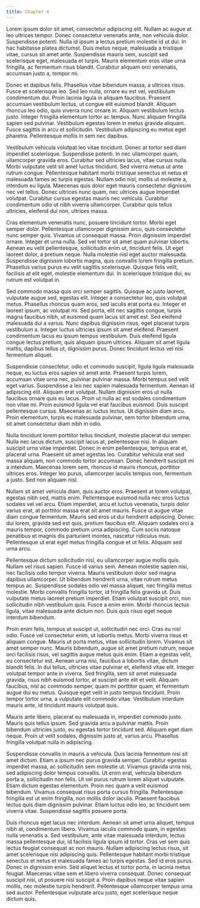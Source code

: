 ```yaml
---
title: Chapter 4
---
```


Lorem ipsum dolor sit amet, consectetur adipiscing elit. Nullam ac augue at leo ultrices tempor. Donec consectetur venenatis ante, non vehicula dolor. Suspendisse potenti. Nulla id ipsum a lectus pretium molestie id ut dui. In hac habitasse platea dictumst. Duis metus neque, malesuada a tristique vitae, cursus sit amet ante. Suspendisse mauris sem, suscipit sed scelerisque eget, malesuada et turpis. Mauris elementum eros vitae urna fringilla, ac fermentum risus blandit. Curabitur aliquam orci venenatis, accumsan justo a, tempor mi.

Donec et dapibus felis. Phasellus vitae bibendum massa, a ultrices risus. Fusce et scelerisque leo. Sed leo nulla, ornare eu est vel, vestibulum condimentum dui. Proin lacinia ligula in aliquam faucibus. Praesent accumsan vestibulum lectus, ut congue elit euismod blandit. Aliquam rhoncus leo odio, quis viverra nunc ornare in. Aliquam vestibulum lectus justo. Integer fringilla elementum tortor ac tempus. Nunc aliquam fringilla sapien sed pulvinar. Vestibulum egestas lorem in metus gravida aliquam. Fusce sagittis in arcu et sollicitudin. Vestibulum adipiscing eu metus eget pharetra. Pellentesque mollis in sem nec dapibus.

Vestibulum vehicula volutpat leo vitae tincidunt. Donec at tortor sed diam imperdiet scelerisque. Suspendisse potenti. In nec ullamcorper quam, ullamcorper gravida eros. Curabitur sed ultricies lacus, vitae cursus nulla. Morbi vulputate velit sit amet luctus tincidunt. Sed viverra metus ut ante rutrum congue. Pellentesque habitant morbi tristique senectus et netus et malesuada fames ac turpis egestas. Nullam odio nisl, mollis ut molestie a, interdum eu ligula. Maecenas quis dolor eget mauris consectetur dignissim nec vel tellus. Donec ultrices nunc quam, nec ultrices augue imperdiet volutpat. Curabitur cursus egestas mauris nec vehicula. Curabitur condimentum odio ut nibh viverra ullamcorper. Curabitur quis tellus ultricies, eleifend dui non, ultrices massa.

Cras elementum venenatis nunc, posuere tincidunt tortor. Morbi eget semper dolor. Pellentesque ullamcorper dignissim arcu, quis consectetur nunc semper quis. Vivamus ut consequat massa. Proin dignissim imperdiet ornare. Integer et urna nulla. Sed vel tortor sit amet quam pulvinar lobortis. Aenean eu velit pellentesque, sollicitudin enim ut, tincidunt felis. Ut eget laoreet dolor, a pretium neque. Nulla molestie nisl eget auctor malesuada. Suspendisse dignissim lobortis magna, quis convallis lorem fringilla pretium. Phasellus varius purus eu velit sagittis scelerisque. Quisque felis velit, facilisis at elit eget, molestie elementum dui. In scelerisque tristique dui, eu rutrum est volutpat in.

Sed commodo massa quis orci semper sagittis. Quisque ac justo laoreet, vulputate augue sed, egestas elit. Integer a consectetur leo, quis volutpat metus. Phasellus rhoncus quam eros, sed iaculis erat porta eu. Integer et laoreet ipsum, ac volutpat mi. Sed porta, elit nec sagittis congue, turpis magna faucibus nibh, ut euismod quam lacus sit amet est. Sed eleifend malesuada dui a varius. Nunc dapibus dignissim risus, eget placerat turpis vestibulum a. Integer luctus ultricies ipsum sit amet eleifend. Praesent condimentum lacus eu ipsum tempus vestibulum. Duis eleifend ligula congue lectus pretium, quis aliquam ipsum ultrices. Aliquam sit amet ligula mattis, dapibus tellus ut, dignissim purus. Donec tincidunt lectus vel nisi fermentum aliquet.

Suspendisse consectetur, odio et commodo suscipit, ligula ligula malesuada neque, eu luctus eros sapien sit amet ante. Praesent turpis lorem, accumsan vitae urna nec, pulvinar pulvinar massa. Morbi tempus sed velit eget varius. Suspendisse a leo nec sapien malesuada fermentum. Aenean id adipiscing elit. Aliquam erat volutpat. Nullam dignissim eros ut nulla faucibus ornare quis eu lacus. Proin ut nulla ac est sodales condimentum non vitae mi. Proin euismod ligula vel erat faucibus euismod. Duis suscipit pellentesque cursus. Maecenas ac luctus lectus. Ut dignissim diam arcu. Proin elementum, turpis eu malesuada pulvinar, sem tortor bibendum urna, sit amet consectetur diam nibh in odio.

Nulla tincidunt lorem porttitor tellus tincidunt, molestie placerat dui semper. Nulla nec lacus dictum, suscipit lacus at, pellentesque nisi. In aliquam suscipit urna vitae imperdiet. Donec in enim pellentesque, tempus erat et, placerat urna. Praesent sit amet egestas leo. Curabitur vehicula erat sed massa aliquam, non commodo tortor accumsan. Donec hendrerit suscipit mi a interdum. Maecenas lorem sem, rhoncus id mauris rhoncus, porttitor ultrices eros. Integer leo purus, ullamcorper iaculis tempus non, fermentum a justo. Sed non aliquam nisl.


Nullam sit amet vehicula diam, quis auctor eros. Praesent at lorem volutpat, egestas nibh sed, mattis enim. Pellentesque euismod nulla nec eros luctus sodales vel vel arcu. Etiam imperdiet, arcu et luctus venenatis, turpis dolor varius erat, at porttitor massa erat sit amet mauris. Fusce ut augue vitae diam congue fermentum. Mauris sed eros ut dui hendrerit adipiscing. Donec dui lorem, gravida sed est quis, pretium faucibus elit. Aliquam sodales orci a mauris tempor, commodo pretium urna adipiscing. Cum sociis natoque penatibus et magnis dis parturient montes, nascetur ridiculus mus. Pellentesque ut erat eget metus fringilla congue et ut felis. Aliquam sed urna arcu.

Pellentesque dictum sollicitudin nisl, eu ullamcorper augue mollis quis. Nullam vel risus sapien. Fusce id varius sem. Aenean molestie sapien nisi, nec facilisis odio tempor viverra. Mauris vestibulum dolor sed magna dapibus ullamcorper. Ut bibendum hendrerit urna, vitae rutrum metus tempus ac. Suspendisse sodales odio vel massa aliquet, nec fringilla metus molestie. Morbi convallis fringilla tortor, id fringilla felis gravida ut. Duis vulputate metus laoreet pretium imperdiet. Etiam volutpat suscipit orci, non sollicitudin nibh vestibulum quis. Fusce a enim enim. Morbi rhoncus lectus ligula, vitae malesuada ante dictum non. Duis quis risus eget neque interdum bibendum.

Proin enim felis, tempus at suscipit ut, sollicitudin nec orci. Cras eu nisl odio. Fusce vel consectetur enim, ut lobortis metus. Morbi viverra risus et aliquam congue. Mauris ut porta metus, vitae sollicitudin lorem. Vivamus sit amet semper nunc. Mauris bibendum, augue sit amet pretium rutrum, neque orci facilisis risus, vel sagittis augue metus quis enim. Etiam a egestas velit, eu consectetur est. Aenean urna nisi, faucibus a lobortis vitae, dictum blandit felis. In dui tellus, ultricies vitae pulvinar et, eleifend vitae elit. Integer volutpat tempor ante in viverra. Sed fringilla, sem sit amet malesuada gravida, risus nibh euismod tortor, at suscipit ante elit et velit. Aliquam faucibus, nisl ac commodo semper, quam mi porttitor quam, et fermentum augue dui eu metus. Quisque eget velit in justo tempus tincidunt. Proin tempor tortor urna, a vulputate elit commodo vitae. Vestibulum interdum mauris ante, id tincidunt mauris volutpat quis.

Mauris ante libero, placerat eu malesuada in, imperdiet commodo justo. Mauris quis tellus ipsum. Sed gravida arcu a pulvinar mattis. Proin bibendum ultricies justo, eu egestas tortor tincidunt sed. Aliquam eget diam neque. Proin ut velit sodales, dignissim justo at, varius arcu. Phasellus fringilla volutpat nulla in adipiscing.


Suspendisse convallis in mauris a vehicula. Duis lacinia fermentum nisi sit amet dictum. Etiam a ipsum nec purus gravida semper. Curabitur egestas imperdiet massa, ac sollicitudin sem molestie ut. Vivamus gravida urna nisi, sed adipiscing dolor tempus convallis. Ut enim erat, vehicula bibendum porta a, sollicitudin non felis. Ut vel purus rutrum lorem aliquet vulputate. Etiam dictum egestas elementum. Proin nec quam a velit euismod bibendum. Vivamus consequat risus porta cursus fringilla. Pellentesque fringilla est ut enim fringilla, non mollis dolor iaculis. Praesent faucibus lectus quis diam dignissim pulvinar. Etiam luctus odio leo, ac tincidunt sem viverra vitae. Suspendisse sagittis posuere porta.

Duis rhoncus eget lacus nec interdum. Aenean sit amet urna aliquet, tempus nibh at, condimentum libero. Vivamus iaculis commodo quam, in egestas nulla venenatis a. Sed vestibulum, ante vitae malesuada interdum, lectus massa pellentesque dui, id facilisis ligula ipsum id tortor. Cras vel sem quis lectus feugiat consequat ac non mauris. Nullam adipiscing lectus risus, sit amet scelerisque nisi adipiscing quis. Pellentesque habitant morbi tristique senectus et netus et malesuada fames ac turpis egestas. Sed id eros purus. Donec in dignissim enim. Sed aliquet lectus et tortor porta, in lacinia metus feugiat. Maecenas vitae sem et libero viverra consequat. Donec consequat suscipit nisi, ut posuere nisl suscipit a. Proin dapibus neque vitae sapien mollis, nec molestie turpis hendrerit. Pellentesque ullamcorper tempus urna sed auctor. Pellentesque vulputate arcu justo, eget scelerisque neque dictum quis.

